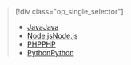 > [!div class="op_single_selector"]
> * [<span data-ttu-id="79b12-101">Java</span><span class="sxs-lookup"><span data-stu-id="79b12-101">Java</span></span>](../articles/notification-hubs/notification-hubs-java-push-notification-tutorial.md)
> * [<span data-ttu-id="79b12-102">Node.js</span><span class="sxs-lookup"><span data-stu-id="79b12-102">Node.js</span></span>](../articles/notification-hubs/notification-hubs-nodejs-push-notification-tutorial.md)
> * [<span data-ttu-id="79b12-103">PHP</span><span class="sxs-lookup"><span data-stu-id="79b12-103">PHP</span></span>](../articles/notification-hubs/notification-hubs-php-push-notification-tutorial.md)
> * [<span data-ttu-id="79b12-104">Python</span><span class="sxs-lookup"><span data-stu-id="79b12-104">Python</span></span>](../articles/notification-hubs/notification-hubs-python-push-notification-tutorial.md)
> 
> 

